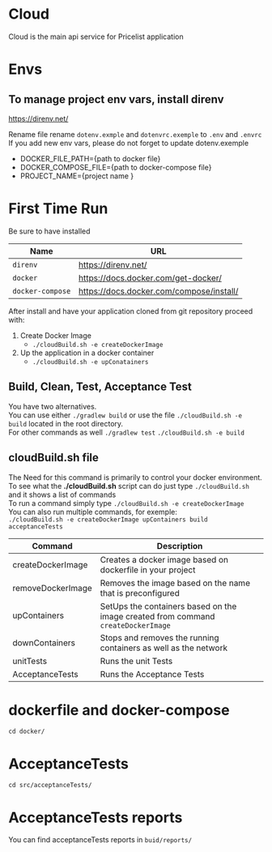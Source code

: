 # Cloud
Cloud is the main api service for Pricelist application

# Envs
## To manage project env vars, install direnv
https://direnv.net/

Rename file rename `dotenv.exmple` and `dotenvrc.exemple` to `.env` and `.envrc`
If you add new env vars, please do not forget to update dotenv.exemple

- DOCKER_FILE_PATH={path to docker file}
- DOCKER_COMPOSE_FILE={path to docker-compose file}
- PROJECT_NAME={project name }

# First Time Run
Be sure to have installed

| Name              | URL                                       |
| ------------------|-------------------------------------------|
| `direnv`          | https://direnv.net/                       |
| `docker`          | https://docs.docker.com/get-docker/       |
| `docker-compose`  | https://docs.docker.com/compose/install/  |

After install and have your application cloned from git repository proceed with:
1. Create Docker Image 
    - `./cloudBuild.sh -e createDockerImage`
2. Up the application in a docker container
    - `./cloudBuild.sh -e upConatainers`

## Build, Clean, Test, Acceptance Test
You have two alternatives. <br />
You can use either `./gradlew build` or use the file `./cloudBuild.sh -e build` located in the root directory. <br />
For other commands as well `./gradlew test` `./cloudBuild.sh -e build`

## cloudBuild.sh file
The Need for this command is primarily to control your docker environment. <br />
To see what the **./cloudBuild.sh** script can do just type `./cloudBuild.sh` and it shows a list of commands <br />
To run a command simply type `./cloudBuild.sh -e createDockerImage` <br />
You can also run multiple commands, for exemple: <br />
`./cloudBuild.sh -e createDockerImage upContainers build acceptanceTests`

|Command             | Description                                                                       |
|--------------------|-----------------------------------------------------------------------------------|
| createDockerImage  | Creates a docker image based on dockerfile in your project                        |
| removeDockerImage  | Removes the image based on the name that is preconfigured                         |
| upContainers       | SetUps the containers based on the image created from command `createDockerImage` |
| downContainers     | Stops and removes the running containers as well as the network                   |
| unitTests          | Runs the unit Tests                                                               |
| AcceptanceTests    | Runs the Acceptance Tests                                                         |

# dockerfile and docker-compose
`cd docker/`

# AcceptanceTests
`cd src/acceptanceTests/`

# AcceptanceTests reports
You can find acceptanceTests reports in `buid/reports/`


